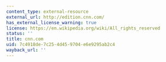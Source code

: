 ```yaml
---
content_type: external-resource
external_url: http://edition.cnn.com/
has_external_license_warning: true
license: https://en.wikipedia.org/wiki/All_rights_reserved
status: ''
title: cnn.com
uid: 7c4918de-7c25-4d45-9704-e6e9295ab2c4
wayback_url: ''
---
```

